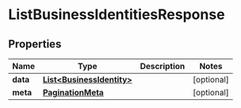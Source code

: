 

# ListBusinessIdentitiesResponse


## Properties

| Name | Type | Description | Notes |
|------------ | ------------- | ------------- | -------------|
|**data** | [**List&lt;BusinessIdentity&gt;**](BusinessIdentity.md) |  |  [optional] |
|**meta** | [**PaginationMeta**](PaginationMeta.md) |  |  [optional] |




